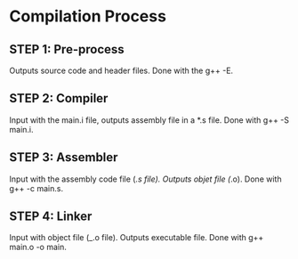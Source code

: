 # Compilation Process

## STEP 1: Pre-process

Outputs source code and header files. 
Done with the g++ -E.


## STEP 2: Compiler

Input with the main.i file, outputs assembly file in a *.s file.
Done with g++ -S main.i.

## STEP 3: Assembler

Input with the assembly code file (_.s file). Outputs objet file (_.o).
Done with g++ -c main.s.

## STEP 4: Linker

Input with object file (_.o file). Outputs executable file. 
Done with g++ main.o -o main. 


